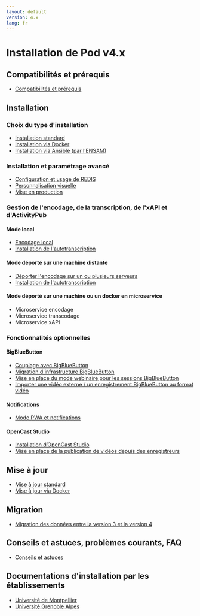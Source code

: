 ```yaml
---
layout: default
version: 4.x
lang: fr
---
```


# Installation de Pod v4.x

## Compatibilités et prérequis

* [Compatibilités et prérequis](compatibility-and-requirements_fr)

## Installation

### Choix du type d'installation

* [Installation standard](install_standalone_fr)
* [Installation via Docker](install_docker_fr)
* [Installation via Ansible (par l’ENSAM)](https://gitlab.ensam.eu/apps/esup-pod)

### Installation et paramétrage avancé

* [Configuration et usage de REDIS](redis_fr)
* [Personnalisation visuelle](visual-customisation_fr)
* [Mise en production](production-mode_fr)

### Gestion de l'encodage, de la transcription, de l'xAPI et d'ActivityPub

#### Mode local

* [Encodage local](local-encoding_fr)
* [Installation de l'autotranscription](optional/auto-transcription-install_fr)

#### Mode déporté sur une machine distante

* [Déporter l'encodage sur un ou plusieurs serveurs](remote-encoding_fr)
* [Installation de l'autotranscription](optional/auto-transcription-install_fr)

#### Mode déporté sur une machine ou un docker en microservice

* Microservice encodage
* Microservice transcodage
* Microservice xAPI

### Fonctionnalités optionnelles

#### BigBlueButton

* [Couplage avec BigBlueButton](optional/meeting-install_fr)
* [Migration d'infrastructure BigBlueButton](optional/bbb-infrastructure-migration-install_fr)
* [Mise en place du mode webinaire pour les sessions BigBlueButton](optional/set-up-webinar-mode-bbb-install_fr)
* [Importer une vidéo externe / un enregistrement BigBlueButton au format vidéo](optional/import-external-video-bbb-recording-install_fr)

#### Notifications

* [Mode PWA et notifications](optional/mode_pwa_notification_fr)

#### OpenCast Studio

* [Installation d’OpenCast Studio](optional/opencast-studio-install_fr)
* [Mise en place de la publication de vidéos depuis des enregistreurs](optional/video-publication-from-recorders_fr)

## Mise à jour

* [Mise à jour standard](upgrade_standalone_fr)
* [Mise à jour via Docker](upgrade_docker)

## Migration

* [Migration des données entre la version 3 et la version 4](migrate_from_v3_to_v4_fr)

## Conseils et astuces, problèmes courants, FAQ

* [Conseils et astuces](tricks_fr)

## Documentations d'installation par les établissements

* [Université de Montpellier](install-by-etabs/university-montpellier_fr.md)
* [Université Grenoble Alpes](install-by-etabs/university-uga_fr.md)
